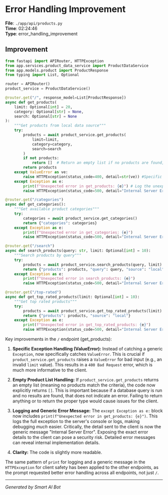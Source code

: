 # Error Handling Improvement

**File**: `./app/api/products.py`  
**Time**: 02:24:46  
**Type**: error_handling_improvement

## Improvement

```python
from fastapi import APIRouter, HTTPException
from app.services.product_data_service import ProductDataService
from app.models.product import ProductResponse
from typing import List, Optional

router = APIRouter()
product_service = ProductDataService()

@router.get("/", response_model=List[ProductResponse])
async def get_products(
    limit: Optional[int] = 20,
    category: Optional[str] = None,
    search: Optional[str] = None
):
    """Get products from local data source"""
    try:
        products = await product_service.get_products(
            limit=limit,
            category=category,
            search=search
        )
        if not products:
            return []  # Return an empty list if no products are found, avoids potential errors in frontend
        return products
    except ValueError as ve:
        raise HTTPException(status_code=400, detail=str(ve)) #Specific error for invalid input
    except Exception as e:
        print(f"Unexpected error in get_products: {e}") # Log the unexpected error
        raise HTTPException(status_code=500, detail="Internal Server Error")

@router.get("/categories")
async def get_categories():
    """Get available product categories"""
    try:
        categories = await product_service.get_categories()
        return {"categories": categories}
    except Exception as e:
        print(f"Unexpected error in get_categories: {e}")
        raise HTTPException(status_code=500, detail="Internal Server Error")

@router.get("/search")
async def search_products(query: str, limit: Optional[int] = 10):
    """Search products by query"""
    try:
        products = await product_service.search_products(query, limit)
        return {"products": products, "query": query, "source": "local"}
    except Exception as e:
        print(f"Unexpected error in search_products: {e}")
        raise HTTPException(status_code=500, detail="Internal Server Error")

@router.get("/top-rated")
async def get_top_rated_products(limit: Optional[int] = 10):
    """Get top rated products"""
    try:
        products = await product_service.get_top_rated_products(limit)
        return {"products": products, "source": "local"}
    except Exception as e:
        print(f"Unexpected error in get_top_rated_products: {e}")
        raise HTTPException(status_code=500, detail="Internal Server Error")
```

Key improvements in the `/` endpoint (get_products):

1. **Specific Exception Handling (ValueError):**  Instead of catching a generic `Exception`, now specifically catches `ValueError`.  This is crucial if `product_service.get_products` raises a `ValueError` for bad input (e.g., an invalid `limit` value).  This results in a `400 Bad Request` error, which is much more informative to the client.

2. **Empty Product List Handling:** If `product_service.get_products` returns an empty list (meaning no products match the criteria), the code now explicitly returns `[]`. This is important because if a database query is run and no results are found, that does not indicate an error. Failing to return anything or to return the proper type would cause issues for the client.

3. **Logging and Generic Error Message:**  The `except Exception as e:` block now includes `print(f"Unexpected error in get_products: {e}")`.  This logs the full exception to the server's console or logs, making debugging *much* easier.  Critically, the detail sent to the client is now the generic message "Internal Server Error". Exposing the exact error details to the client can pose a security risk.  Detailed error messages can reveal internal implementation details.

4. **Clarity:** The code is slightly more readable.

The same pattern of `print` for logging and a generic message in the `HTTPException` for client safety has been applied to the other endpoints, as the prompt requested better error handling across all endpoints, not just `/`.

---
*Generated by Smart AI Bot*
